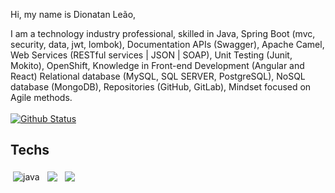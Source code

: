 Hi, my name is Dionatan Leão,

I am a technology industry professional, skilled in Java, Spring Boot (mvc, security, data, jwt, lombok), Documentation APIs (Swagger), Apache Camel, Web Services (RESTful services | JSON | SOAP), Unit Testing (Junit, Mokito), OpenShift, Knowledge in Front-end Development (Angular and React) Relational database (MySQL, SQL SERVER, PostgreSQL), NoSQL database (MongoDB), Repositories (GitHub, GitLab), Mindset focused on Agile methods.
<br/>
<br/>
[![Github Status](https://github-readme-stats.vercel.app/api?username=DionatanLeao&show_icons=true&title_color=00a6c0&icon_color=00a6c0&text_color=9f9f9f&bg_color=151515)](https://github.com/DionatanLeao/DionatanLeao)

## Techs

<img src="https://github.com/Quadrified/Quadrified/blob/master/assets/svg/dev/languages/java.svg" alt="java" style="vertical-align:top; margin:4px">&nbsp;<img src="https://github.com/Quadrified/Quadrified/blob/master/assets/svg/dev/frameworks/%20angular.svg" style="vertical-align:top; margin:4px">&nbsp;<img src="https://github.com/Quadrified/Quadrified/blob/master/assets/svg/dev/frameworks/react.svg" style="vertical-align:top; margin:4px">


